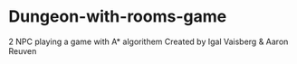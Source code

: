 # Dungeon-with-rooms-game
2 NPC playing a game with A* algorithem 
Created by Igal Vaisberg & Aaron Reuven
